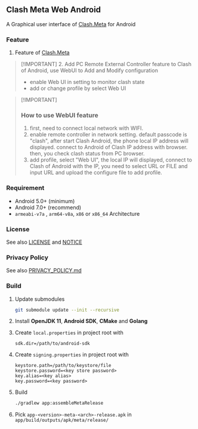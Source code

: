 ## Clash Meta Web Android

A Graphical user interface of [Clash.Meta](https://github.com/MetaCubeX/Clash.Meta) for Android


### Feature

1. Feature of [Clash.Meta](https://github.com/MetaCubeX/Clash.Meta)
> \[!IMPORTANT]
> 2. Add PC Remote External Controller feature to Clash of Android, use WebUI to Add and Modify configuration
> - enable Web UI in setting to monitor clash state
> - add or change profile by select Web UI

> \[!IMPORTANT]
> ### How to use WebUI feature
> 1. first, need to connect local network with WIFI. 
> 2. enable remote controller in network setting. default passcode is "clash", after start Clash Android, the phone local IP address will displayed. connect to Android of Clash IP address with browser. then, you check clash status from PC browser.
> 3. add profile, select "Web UI", the local IP will displayed, connect to Clash of Android with the IP, you need to select URL or FILE and input URL and upload the configure file to add profile.

### Requirement

- Android 5.0+ (minimum)
- Android 7.0+ (recommend)
- `armeabi-v7a` , `arm64-v8a`, `x86` or `x86_64` Architecture

### License

See also [LICENSE](./LICENSE) and [NOTICE](./NOTICE)

### Privacy Policy

See also [PRIVACY_POLICY.md](./PRIVACY_POLICY.md)

### Build

1. Update submodules

   ```bash
   git submodule update --init --recursive
   ```

2. Install **OpenJDK 11**, **Android SDK**, **CMake** and **Golang**

3. Create `local.properties` in project root with

   ```properties
   sdk.dir=/path/to/android-sdk
   ```

4. Create `signing.properties` in project root with

   ```properties
   keystore.path=/path/to/keystore/file
   keystore.password=<key store password>
   key.alias=<key alias>
   key.password=<key password>
   ```

5. Build

   ```bash
   ./gradlew app:assembleMetaRelease
   ```

6. Pick `app-<version>-meta-<arch>-release.apk` in `app/build/outputs/apk/meta/release/`

